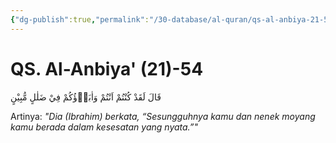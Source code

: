 ```yaml
---
{"dg-publish":true,"permalink":"/30-database/al-quran/qs-al-anbiya-21-54/"}
---
```



# QS. Al-Anbiya' (21)-54
قَالَ لَقَدْ كُنْتُمْ اَنْتُمْ وَاٰبَاۤؤُكُمْ فِيْ ضَلٰلٍ مُّبِيْنٍ 

Artinya: *"Dia (Ibrahim) berkata, “Sesungguhnya kamu dan nenek moyang kamu berada dalam kesesatan yang nyata.”"*
